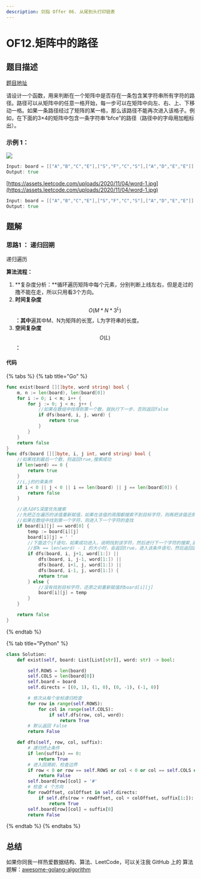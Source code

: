 ```yaml
---
description: 剑指 Offer 06. 从尾到头打印链表
---
```


# OF12.矩阵中的路径

## 题目描述

[题目地址](https://leetcode-cn.com/problems/ju-zhen-zhong-de-lu-jing-lcof/)

请设计一个函数，用来判断在一个矩阵中是否存在一条包含某字符串所有字符的路径。路径可以从矩阵中的任意一格开始，每一步可以在矩阵中向左、右、上、下移动一格。如果一条路径经过了矩阵的某一格，那么该路径不能再次进入该格子。例如，在下面的3×4的矩阵中包含一条字符串“bfce”的路径（路径中的字母用加粗标出）。



### **示例 1：**

![](https://assets.leetcode.com/uploads/2020/11/04/word2.jpg)

```go
Input: board = [["A","B","C","E"],["S","F","C","S"],["A","D","E","E"]], word = "ABCCED"
Output: true
```



[https://assets.leetcode.com/uploads/2020/11/04/word-1.jpg](https://assets.leetcode.com/uploads/2020/11/04/word-1.jpg)

```go
Input: board = [["A","B","C","E"],["S","F","C","S"],["A","D","E","E"]], word = "SEE"
Output: true
```

## 题解

### 思路1 ： 递归回朔

递归遍历

**算法流程：**

1. **复杂度分析：**循环遍历矩阵中每个元素，分别判断上线左右，但是走过的撸不能在走，所以只用看3个方向。
2. **时间复杂度**$$O(M*N*3^L)$$**：其中**遍其中M、N为矩阵的长宽，L为字符串的长度。
3. **空间复杂度**$$O(L)$$**：**

#### 代码

{% tabs %}
{% tab title="Go" %}
```go
func exist(board [][]byte, word string) bool {
	m, n := len(board), len(board[0])
	for i := 0; i < m; i++ {
		for j := 0; j < n; j++ {
			//如果在数组中找得到第一个数，就执行下一步，否则返回false
			if dfs(board, i, j, word) {
				return true
			}
		}
	}
	return false
}
func dfs(board [][]byte, i, j int, word string) bool {
	//如果找到最后一个数，则返回true,搜索成功
	if len(word) == 0 {
		return true
	}
	//i,j的约束条件
	if i < 0 || j < 0 || i == len(board) || j == len(board[0]) {
		return false
	}

	//进入DFS深度优先搜索
	//先把正在遍历的该值重新赋值，如果在该值的周围都搜索不到目标字符，则再把该值还原
	//如果在数组中找到第一个字符，则进入下一个字符的查找
	if board[i][j] == word[0] {
		temp := board[i][j]
		board[i][j] = ' '
		//下面这个if语句，如果成功进入，说明找到该字符，然后进行下一个字符的搜索,直到所有的搜索都成功，
		//即k == len(word) - 1 的大小时，会返回true，进入该条件语句，然后返回函数true值。
		if dfs(board, i, j+1, word[1:]) ||
			dfs(board, i, j-1, word[1:]) ||
			dfs(board, i+1, j, word[1:]) ||
			dfs(board, i-1, j, word[1:]) {
			return true
		} else {
			//没有找到目标字符，还原之前重新赋值的board[i][j]
			board[i][j] = temp
		}
	}

	return false
}
```
{% endtab %}

{% tab title="Python" %}
```python
class Solution:
    def exist(self, board: List[List[str]], word: str) -> bool:

        self.ROWS = len(board)
        self.COLS = len(board[0])
        self.board = board
        self.directs = [(0, 1), (1, 0), (0, -1), (-1, 0)]

        # 依次从每个坐标递归检查
        for row in range(self.ROWS):
            for col in range(self.COLS):
                if self.dfs(row, col, word):
                    return True
        # 默认返回 False
        return False

    def dfs(self, row, col, suffix):
        # 递归终止条件
        if len(suffix) == 0:
            return True
        # 进入回溯前，检查边界
        if row < 0 or row == self.ROWS or col < 0 or col == self.COLS or self.board[row][col] != suffix[0]:
            return False
        self.board[row][col] = '#'
        # 检查 4 个方向
        for rowOffset, colOffset in self.directs:
            if self.dfs(row + rowOffset, col + colOffset, suffix[1:]):
                return True
        self.board[row][col] = suffix[0]
        return False
```
{% endtab %}
{% endtabs %}

## 总结

如果你同我一样热爱数据结构、算法、LeetCode，可以关注我 GitHub 上的 算法 题解：[awesome-golang-algorithm](https://github.com/Golang-Solutions/awesome-golang-algorithm)

